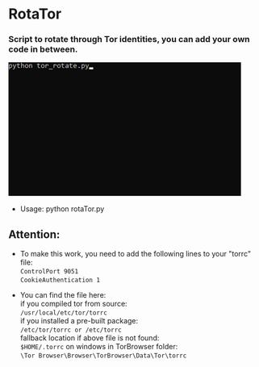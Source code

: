 # RotaTor
### Script to rotate through Tor identities, you can add your own code in between.
![](rotator.gif)

* Usage:
python rotaTor.py  


## Attention:
* To make this work, you need to add the following lines to your "torrc" file:  
`ControlPort 9051`  
`CookieAuthentication 1`

* You can find the file here:  
if you compiled tor from source:  
`/usr/local/etc/tor/torrc`  
if you installed a pre-built package:  
`/etc/tor/torrc or /etc/torrc`  
fallback location if above file is not found:  
`$HOME/.torrc` 
on windows in TorBrowser folder:  
`\Tor Browser\Browser\TorBrowser\Data\Tor\torrc`
